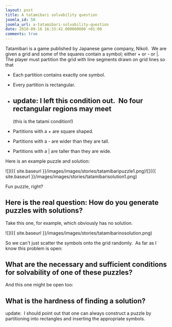 ```yaml
---
layout: post
title: A tatamibari solvability question
joomla_id: 50
joomla_url: a-tatamibari-solvability-question
date: 2010-09-16 16:33:42.000000000 +01:00
comments: true
---
```


Tatamibari is a game published by Japanese game company, Nikoli.  We are given a
grid and some of the squares contain a symbol; either + or - or |.  The player
must partition the grid with line segments drawn on grid lines so that

*   Each partition contains exactly one symbol.
*   Every partition is rectangular.
*   ## update: I left this condition out.  No four rectangular regions may meet
    (this is the tatami condition!)

*   Partitions with a + are square shaped.
*   Partitions with a - are wider than they are tall.
*   Partitions with a | are taller than they are wide.

Here is an example puzzle and solution:

![]({{ site.baseurl }}/images/images/stories/tatamibaripuzzle1.png)![]({{ site.baseurl }}/images/images/stories/tatamibarisolution1.png)

Fun puzzle, right?

## Here is the real question: How do you generate puzzles with solutions?

Take this one, for example, which obviously has no solution.

![]({{ site.baseurl }}/images/images/stories/tatamibarinosolution.png)

So we can't just scatter the symbols onto the grid randomly.  As far as I know
this problem is open:

## What are the necessary and sufficient conditions for solvability of one of these puzzles?

And this one might be open too:

## What is the hardness of finding a solution?

update:  I should point out that one can always construct a puzzle by partitioning
into rectangles and inserting the appropriate symbols.
